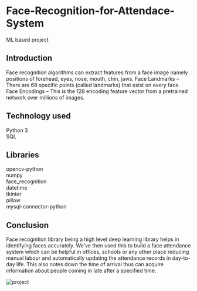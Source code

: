 # Face-Recognition-for-Attendace-System
ML based project

## Introduction
Face recognition algorithms can extract features from a face image namely positions of forehead, eyes, nose, mouth, chin, jaws. 
Face Landmarks – There are 68 specific points (called landmarks) that exist on every face. 
Face Encodings – This is the 128 encoding feature vector from a pretrained network over millions of images. 


## Technology used
Python 3\
SQL


## Libraries
opencv-python\
numpy\
face_recognition\
datetime\
tkinter\
pillow\
mysql-connector-python


## Conclusion
Face recognition library being a high level deep learning library helps in identifying faces accurately. 
We’ve then used this to build a face attendance system which can be helpful in offices, 
schools or any other place reducing manual labour and automatically updating the attendance records in day-to-day life. 
This also notes down the time of arrival thus can acquire information about 
people coming in late after a specified time.


![project](https://user-images.githubusercontent.com/74110370/109301033-551a2300-785d-11eb-9816-9286211f6265.PNG)
